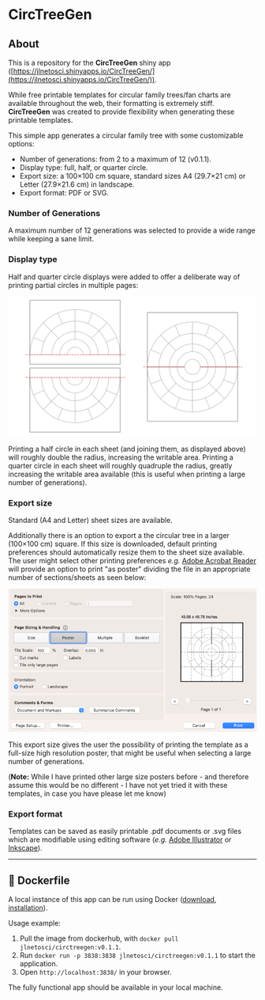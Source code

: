 # CircTreeGen

## About

This is a repository for the **CircTreeGen** shiny app ([https://jlnetosci.shinyapps.io/CircTreeGen/](https://jlnetosci.shinyapps.io/CircTreeGen/)).

While free printable templates for circular family trees/fan charts are available throughout the web, their formatting is extremely stiff. **CircTreeGen** was created to provide flexibility when generating these printable templates.

This simple app generates a circular family tree with some customizable options:

-   Number of generations: from 2 to a maximum of 12 (v0.1.1).
-   Display type: full, half, or quarter circle.
-   Export size: a 100×100 cm square, standard sizes A4 (29.7×21 cm) or Letter (27.9×21.6 cm) in landscape.
-   Export format: PDF or SVG.

### Number of Generations

A maximum number of 12 generations was selected to provide a wide range while keeping a sane limit.

### Display type

Half and quarter circle displays were added to offer a deliberate way of printing partial circles in multiple pages:

![](./img/half_page.png)

Printing a half circle in each sheet (and joining them, as displayed above) will roughly double the radius, increasing the writable area. Printing a quarter circle in each sheet will roughly quadruple the radius, greatly increasing the writable area available (this is useful when printing a large number of generations).

### Export size

Standard (A4 and Letter) sheet sizes are available.

Additionally there is an option to export a the circular tree in a larger (100×100 cm) square. If this size is downloaded, default printing preferences should automatically resize them to the sheet size available. The user might select other printing preferences *e.g.* [Adobe Acrobat Reader](https://get.adobe.com/reader/) will provide an option to print "as poster" dividing the file in an appropriate number of sections/sheets as seen below:

![](./img/poster.png)

This export size gives the user the possibility of printing the template as a full-size high resolution poster, that might be useful when selecting a large number of generations.

(**Note:** While I have printed other large size posters before - and therefore assume this would be no different - I have not yet tried it with these templates, in case you have please let me know)

### Export format

Templates can be saved as easily printable .pdf documents or .svg files which are modifiable using editing software (*e.g.* [Adobe Illustrator](https://www.adobe.com/products/illustrator.html) or [Inkscape](https://inkscape.org/)).

------------------------------------------------------------------------

## 🐳 Dockerfile

A local instance of this app can be run using Docker ([download](https://docs.docker.com/get-docker/), [installation](https://docs.docker.com/engine/install/)).

Usage example:

1.  Pull the image from dockerhub, with `docker pull jlnetosci/circtreegen:v0.1.1`.
2.  Run `docker run -p 3838:3838 jlnetosci/circtreegen:v0.1.1` to start the application.
3.  Open `http://localhost:3838/` in your browser.

The fully functional app should be available in your local machine.
